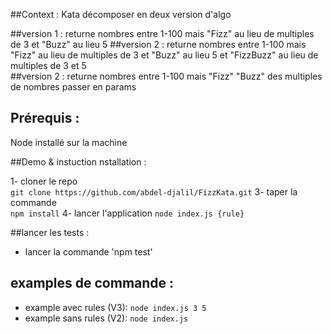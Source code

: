 ##Context : 
Kata décomposer en deux version d'algo 

##version 1 : 
returne nombres entre 1-100 mais "Fizz" au lieu de multiples de 3 et "Buzz" au lieu 5
##version 2 : 
returne nombres entre 1-100 mais "Fizz" au lieu de multiples de 3 et "Buzz" au lieu 5 et "FizzBuzz" au lieu de multiples de 3 et 5	
##version 2 : 
returne nombres entre 1-100 mais "Fizz" "Buzz" des multiples de nombres passer en params 

## Prérequis :
Node installé sur la machine 

##Demo & instuction nstallation :

1- cloner le repo 	
	`git clone https://github.com/abdel-djalil/FizzKata.git`
3- taper la commande  
	`npm install`
4- lancer l'application 
	`node index.js {rule}` 

##lancer les tests  :
- lancer la commande 'npm test'
 
## examples de commande  :
- example avec rules (V3): 
	`node index.js 3 5`  
- example sans rules (V2): 
	`node index.js`
